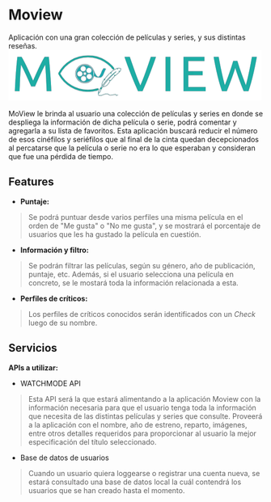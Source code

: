 # Moview
 Aplicación con una gran colección de películas y series, y sus distintas reseñas.
 ![This is an image](https://github.com/eliasalvarado/Moview/blob/main/Moview%20(3).png)

 MoView le brinda al usuario una colección de películas y series en donde se despliega la información de dicha película o serie, podrá comentar y agregarla a su lista de favoritos. Esta aplicación buscará reducir el número de esos cinéfilos y seriéfilos que al final de la cinta quedan decepcionados al percatarse que la película o serie no era lo que esperaban y consideran que fue una pérdida de tiempo.

 ## **Features**
- **Puntaje:**
> Se podrá puntuar desde varios perfiles una misma película en el orden de "Me gusta" o "No me gusta", y se mostrará el porcentaje de usuarios que les ha gustado la película en cuestión.
- **Información y filtro:** 
> Se podrán filtrar las películas, según su género, año de publicación, puntaje, etc. Además, si el usuario selecciona una película en concreto, se le mostará toda la información relacionada a esta.
- **Perfiles de críticos:** 
> Los perfiles de críticos conocidos serán identificados con un *Check* luego de su nombre.

## **Servicios**
 **APIs a utilizar:**
- WATCHMODE API
> Esta API será la que estará alimentando a la aplicación Moview con la información necesaria para que el usuario tenga 
> toda la información que necesita de las distintas películas y series que consulte. Proveerá a la aplicación con el nombre, año de estreno, reparto,
> imágenes, entre otros detalles requeridos para proporcionar al usuario la mejor especificación del título seleccionado.
- Base de datos de usuarios
> Cuando un usuario quiera loggearse o registrar una cuenta nueva, se estará consultado una base de datos local la cuál contendrá los usuarios que se han creado hasta el momento.